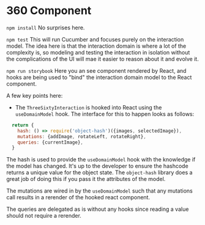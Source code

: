 # 360 Component

`npm install`
No surprises here.

`npm test`
This will run Cucumber and focuses purely on the interaction model. The idea here is that the interaction domain is where a lot of the complexity is, so modeling and testing the interaction in isolation without the complications of the UI will mae it easier to reason about it and evolve it. 

`npm run storybook`
Here you an see component rendered by React, and hooks are being used to "bind" the interaction domain model to the React component.

A few key points here:

* The `ThreeSixtyInteraction` is hooked into React using the `useDomainModel` hook. The interface for this to happen looks as follows:
```javascript
  return {
    hash: () => require('object-hash')({images, selectedImage}),
    mutations: {addImage, rotateLeft, rotateRight},
    queries: {currentImage},
  }
```

The hash is used to provide the `useDomainModel` hook with the knowledge if the model has changed. It's up to the developer to ensure the hashcode returns a unique value for the object state. The `object-hash` library does a great job of doing this if you pass it the attributes of the model. 

The mutations are wired in by the `useDomainModel` such that any mutations call results in a rerender of the hooked react component.

The queries are delegated as is without any hooks since reading a value should not require a rerender.

